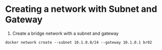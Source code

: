 # Creating a network with Subnet and Gateway
1. Create a bridge network with a subnet and gateway
```
docker network create --subnet 10.1.0.0/24 --gateway 10.1.0.1 br02
```
